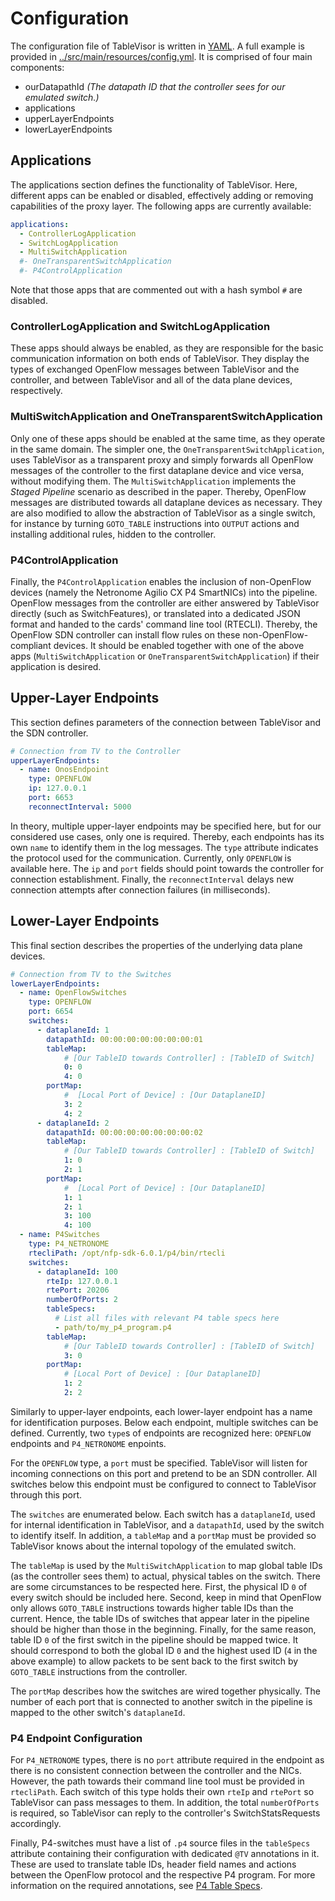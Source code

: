 # Configuration

The configuration file of TableVisor is written in [YAML](http://yaml.org/). A full example is provided in [../src/main/resources/config.yml](src/main/resources/config.yml).
It is comprised of four main components:
* ourDatapathId _(The datapath ID that the controller sees for our emulated switch.)_
* applications
* upperLayerEndpoints
* lowerLayerEndpoints

## Applications

The applications section defines the functionality of TableVisor.
Here, different apps can be enabled or disabled, effectively adding or removing capabilities of the proxy layer.
The following apps are currently available:

```YAML
applications:
  - ControllerLogApplication
  - SwitchLogApplication
  - MultiSwitchApplication
  #- OneTransparentSwitchApplication
  #- P4ControlApplication
```

Note that those apps that are commented out with a hash symbol `#` are disabled.

### ControllerLogApplication and SwitchLogApplication
These apps should always be enabled, as they are responsible for the basic communication information on both ends of TableVisor.
They display the types of exchanged OpenFlow messages between TableVisor and the controller, and between TableVisor and all of the data plane devices, respectively.

### MultiSwitchApplication and OneTransparentSwitchApplication
Only one of these apps should be enabled at the same time, as they operate in the same domain.
The simpler one, the `OneTransparentSwitchApplication`, uses TableVisor as a transparent proxy and simply forwards all OpenFlow messages of the controller to the first dataplane device and vice versa, without modifying them.
The `MultiSwitchApplication` implements the *Staged Pipeline* scenario as described in the paper. Thereby, OpenFlow messages are distributed towards all dataplane devices as necessary.
They are also modified to allow the abstraction of TableVisor as a single switch, for instance by turning `GOTO_TABLE` instructions into `OUTPUT` actions and installing additional rules, hidden to the controller.

### P4ControlApplication
Finally, the `P4ControlApplication` enables the inclusion of non-OpenFlow devices (namely the Netronome Agilio CX P4 SmartNICs) into the pipeline.
OpenFlow messages from the controller are either answered by TableVisor directly (such as SwitchFeatures), or translated into a dedicated JSON format and handed to the cards' command line tool (RTECLI).
Thereby, the OpenFlow SDN controller can install flow rules on these non-OpenFlow-compliant devices.
It should be enabled together with one of the above apps (`MultiSwitchApplication` or `OneTransparentSwitchApplication`) if their application is desired.

## Upper-Layer Endpoints

This section defines parameters of the connection between TableVisor and the SDN controller.

```YAML
# Connection from TV to the Controller
upperLayerEndpoints:
  - name: OnosEndpoint
    type: OPENFLOW
    ip: 127.0.0.1
    port: 6653
    reconnectInterval: 5000
```

In theory, multiple upper-layer endpoints may be specified here, but for our considered use cases, only one is required.
Thereby, each endpoints has its own `name` to identify them in the log messages.
The `type` attribute indicates the protocol used for the communication. Currently, only `OPENFLOW` is available here.
The `ip` and `port` fields should point towards the controller for connection establishment.
Finally, the `reconnectInterval` delays new connection attempts after connection failures (in milliseconds).

## Lower-Layer Endpoints

This final section describes the properties of the underlying data plane devices.

```YAML
# Connection from TV to the Switches
lowerLayerEndpoints:
  - name: OpenFlowSwitches
    type: OPENFLOW
    port: 6654
    switches:
      - dataplaneId: 1
        datapathId: 00:00:00:00:00:00:00:01
        tableMap:
            # [Our TableID towards Controller] : [TableID of Switch]
            0: 0
            4: 0
        portMap:
            #  [Local Port of Device] : [Our DataplaneID]
            3: 2
            4: 2
      - dataplaneId: 2
        datapathId: 00:00:00:00:00:00:00:02
        tableMap:
            # [Our TableID towards Controller] : [TableID of Switch]
            1: 0
            2: 1
        portMap:
            #  [Local Port of Device] : [Our DataplaneID]
            1: 1
            2: 1
            3: 100
            4: 100
  - name: P4Switches
    type: P4_NETRONOME
    rtecliPath: /opt/nfp-sdk-6.0.1/p4/bin/rtecli
    switches:
      - dataplaneId: 100
        rteIp: 127.0.0.1
        rtePort: 20206
        numberOfPorts: 2
        tableSpecs:
          # List all files with relevant P4 table specs here
          - path/to/my_p4_program.p4
        tableMap:
            # [Our TableID towards Controller] : [TableID of Switch]
            3: 0
        portMap:
            # [Local Port of Device] : [Our DataplaneID]
            1: 2
            2: 2
```

Similarly to upper-layer endpoints, each lower-layer endpoint has a name for identification purposes.
Below each endpoint, multiple switches can be defined.
Currently, two `type`s of endpoints are recognized here: `OPENFLOW` endpoints and `P4_NETRONOME` enpoints.

For the `OPENFLOW` type, a `port` must be specified. TableVisor will listen for incoming connections on this port and pretend to be an SDN controller.
All switches below this endpoint must be configured to connect to TableVisor through this port.

The `switches` are enumerated below.
Each switch has a `dataplaneId`, used for internal identification in TableVisor, and a `datapathId`, used by the switch to identify itself.
In addition, a `tableMap` and a `portMap` must be provided so TableVisor knows about the internal topology of the emulated switch.

The `tableMap` is used by the `MultiSwitchApplication` to map global table IDs (as the controller sees them) to actual, physical tables on the switch.
There are some circumstances to be respected here.
First, the physical ID `0` of every switch should be included here.
Second, keep in mind that OpenFlow only allows `GOTO_TABLE` instructions towards higher table IDs than the current. Hence, the table IDs of switches that appear later in the pipeline should be higher than those in the beginning.
Finally, for the same reason, table ID `0` of the first switch in the pipeline should be mapped twice. It should correspond to both the global ID `0` and the highest used ID (`4` in the above example) to allow packets to be sent back to the first switch by `GOTO_TABLE` instructions from the controller.

The `portMap` describes how the switches are wired together physically. The number of each port that is connected to another switch in the pipeline is mapped to the other switch's `dataplaneId`.

### P4 Endpoint Configuration

For `P4_NETRONOME` types, there is no `port` attribute required in the endpoint as there is no consistent connection between the controller and the NICs.
However, the path towards their command line tool must be provided in `rtecliPath`.
Each switch of this type holds their own `rteIp` and `rtePort` so TableVisor can pass messages to them.
In addition, the total `numberOfPorts` is required, so TableVisor can reply to the controller's SwitchStatsRequests accordingly.

Finally, P4-switches must have a list of `.p4` source files in the `tableSpecs` attribute containing their configuration with dedicated `@TV` annotations in it.
These are used to translate table IDs, header field names and actions between the OpenFlow protocol and the respective P4 program.
For more information on the required annotations, see [P4 Table Specs](P4TABLESPECS.md).